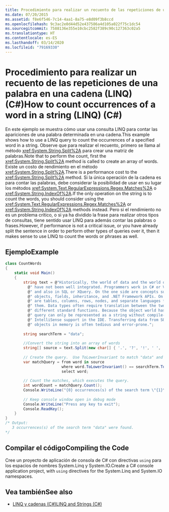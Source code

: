 ```yaml
---
title: Procedimiento para realizar un recuento de las repeticiones de una palabra en una cadena (LINQ) (C#)
ms.date: 07/20/2015
ms.assetid: f8e6f546-7c14-4aa1-8a75-e8d09f3b8ccd
ms.openlocfilehash: 9c3ac2e0d44d52e437586a4d105a022f75c1dc54
ms.sourcegitcommit: 7588136e355e10cbc2582f389c90c127363c02a5
ms.translationtype: HT
ms.contentlocale: es-ES
ms.lasthandoff: 03/14/2020
ms.locfileid: "79169330"
---
```

# <a name="how-to-count-occurrences-of-a-word-in-a-string-linq-c"></a><span data-ttu-id="3523a-102">Procedimiento para realizar un recuento de las repeticiones de una palabra en una cadena (LINQ) (C#)</span><span class="sxs-lookup"><span data-stu-id="3523a-102">How to count occurrences of a word in a string (LINQ) (C#)</span></span>
<span data-ttu-id="3523a-103">En este ejemplo se muestra cómo usar una consulta LINQ para contar las apariciones de una palabra determinada en una cadena.</span><span class="sxs-lookup"><span data-stu-id="3523a-103">This example shows how to use a LINQ query to count the occurrences of a specified word in a string.</span></span> <span data-ttu-id="3523a-104">Observe que para realizar el recuento, primero se llama al método <xref:System.String.Split%2A> para crear una matriz de palabras.</span><span class="sxs-lookup"><span data-stu-id="3523a-104">Note that to perform the count, first the <xref:System.String.Split%2A> method is called to create an array of words.</span></span> <span data-ttu-id="3523a-105">Existe un costo de rendimiento en el método <xref:System.String.Split%2A>.</span><span class="sxs-lookup"><span data-stu-id="3523a-105">There is a performance cost to the <xref:System.String.Split%2A> method.</span></span> <span data-ttu-id="3523a-106">Si la única operación de la cadena es para contar las palabras, debe considerar la posibilidad de usar en su lugar los métodos <xref:System.Text.RegularExpressions.Regex.Matches%2A> o <xref:System.String.IndexOf%2A>.</span><span class="sxs-lookup"><span data-stu-id="3523a-106">If the only operation on the string is to count the words, you should consider using the <xref:System.Text.RegularExpressions.Regex.Matches%2A> or <xref:System.String.IndexOf%2A> methods instead.</span></span> <span data-ttu-id="3523a-107">Pero si el rendimiento no es un problema crítico, o si ya ha dividido la frase para realizar otros tipos de consultas, tiene sentido usar LINQ para además contar las palabras o frases.</span><span class="sxs-lookup"><span data-stu-id="3523a-107">However, if performance is not a critical issue, or you have already split the sentence in order to perform other types of queries over it, then it makes sense to use LINQ to count the words or phrases as well.</span></span>  
  
## <a name="example"></a><span data-ttu-id="3523a-108">Ejemplo</span><span class="sxs-lookup"><span data-stu-id="3523a-108">Example</span></span>  
  
```csharp  
class CountWords  
{  
    static void Main()  
    {  
        string text = @"Historically, the world of data and the world of objects" +  
          @" have not been well integrated. Programmers work in C# or Visual Basic" +  
          @" and also in SQL or XQuery. On the one side are concepts such as classes," +  
          @" objects, fields, inheritance, and .NET Framework APIs. On the other side" +  
          @" are tables, columns, rows, nodes, and separate languages for dealing with" +  
          @" them. Data types often require translation between the two worlds; there are" +  
          @" different standard functions. Because the object world has no notion of query, a" +  
          @" query can only be represented as a string without compile-time type checking or" +  
          @" IntelliSense support in the IDE. Transferring data from SQL tables or XML trees to" +  
          @" objects in memory is often tedious and error-prone.";  
  
        string searchTerm = "data";  
  
        //Convert the string into an array of words  
        string[] source = text.Split(new char[] { '.', '?', '!', ' ', ';', ':', ',' }, StringSplitOptions.RemoveEmptyEntries);  
  
        // Create the query.  Use ToLowerInvariant to match "data" and "Data"
        var matchQuery = from word in source  
                         where word.ToLowerInvariant() == searchTerm.ToLowerInvariant()  
                         select word;  
  
        // Count the matches, which executes the query.  
        int wordCount = matchQuery.Count();  
        Console.WriteLine("{0} occurrences(s) of the search term \"{1}\" were found.", wordCount, searchTerm);  
  
        // Keep console window open in debug mode  
        Console.WriteLine("Press any key to exit");  
        Console.ReadKey();  
    }  
}  
/* Output:  
   3 occurrences(s) of the search term "data" were found.  
*/  
```  
  
## <a name="compiling-the-code"></a><span data-ttu-id="3523a-109">Compilar el código</span><span class="sxs-lookup"><span data-stu-id="3523a-109">Compiling the Code</span></span>  
 <span data-ttu-id="3523a-110">Cree un proyecto de aplicación de consola de C# con directivas `using` para los espacios de nombres System.Linq y System.IO.</span><span class="sxs-lookup"><span data-stu-id="3523a-110">Create a C# console application project, with `using` directives for the System.Linq and System.IO namespaces.</span></span>  
  
## <a name="see-also"></a><span data-ttu-id="3523a-111">Vea también</span><span class="sxs-lookup"><span data-stu-id="3523a-111">See also</span></span>

- [<span data-ttu-id="3523a-112">LINQ y cadenas (C#)</span><span class="sxs-lookup"><span data-stu-id="3523a-112">LINQ and Strings (C#)</span></span>](./linq-and-strings.md)

